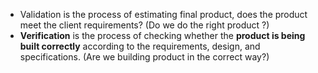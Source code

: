 - Validation is the process of estimating final product, does the product meet the client requirements? (Do we do the right product ?)
- **Verification** is the process of checking whether the **product is being built correctly** according to the requirements, design, and specifications. (Are we building product in the correct way?)